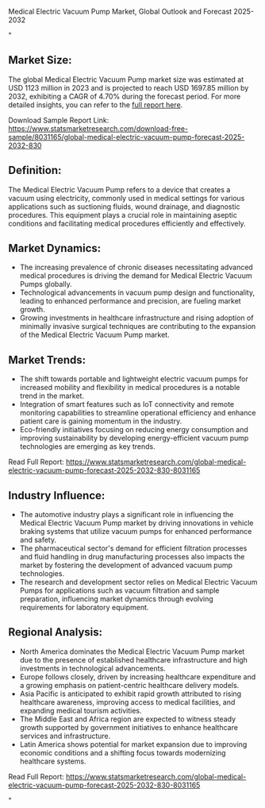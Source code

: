 Medical Electric Vacuum Pump Market, Global Outlook and Forecast 2025-2032

"<h2>Market Size:</h2>
<p>The global Medical Electric Vacuum Pump market size was estimated at USD 1123 million in 2023 and is projected to reach USD 1697.85 million by 2032, exhibiting a CAGR of 4.70% during the forecast period. For more detailed insights, you can refer to the <a href='https://www.statsmarketresearch.com/global-medical-electric-vacuum-pump-forecast-2025-2032-830-8031165'>full report here</a>.</p>
<p>Download Sample Report Link: <a href='https://www.statsmarketresearch.com/download-free-sample/8031165/global-medical-electric-vacuum-pump-forecast-2025-2032-830'>https://www.statsmarketresearch.com/download-free-sample/8031165/global-medical-electric-vacuum-pump-forecast-2025-2032-830</a></p>

<h2>Definition:</h2>
<p>The Medical Electric Vacuum Pump refers to a device that creates a vacuum using electricity, commonly used in medical settings for various applications such as suctioning fluids, wound drainage, and diagnostic procedures. This equipment plays a crucial role in maintaining aseptic conditions and facilitating medical procedures efficiently and effectively.</p>

<h2>Market Dynamics:</h2>
<ul>
  <li>The increasing prevalence of chronic diseases necessitating advanced medical procedures is driving the demand for Medical Electric Vacuum Pumps globally.</li>
  <li>Technological advancements in vacuum pump design and functionality, leading to enhanced performance and precision, are fueling market growth.</li>
  <li>Growing investments in healthcare infrastructure and rising adoption of minimally invasive surgical techniques are contributing to the expansion of the Medical Electric Vacuum Pump market.</li>
</ul>

<h2>Market Trends:</h2>
<ul>
  <li>The shift towards portable and lightweight electric vacuum pumps for increased mobility and flexibility in medical procedures is a notable trend in the market.</li>
  <li>Integration of smart features such as IoT connectivity and remote monitoring capabilities to streamline operational efficiency and enhance patient care is gaining momentum in the industry.</li>
  <li>Eco-friendly initiatives focusing on reducing energy consumption and improving sustainability by developing energy-efficient vacuum pump technologies are emerging as key trends.</li>
</ul>
<p>Read Full Report: <a href='https://www.statsmarketresearch.com/global-medical-electric-vacuum-pump-forecast-2025-2032-830-8031165'>https://www.statsmarketresearch.com/global-medical-electric-vacuum-pump-forecast-2025-2032-830-8031165</a></p>

<h2>Industry Influence:</h2>
<ul>
  <li>The automotive industry plays a significant role in influencing the Medical Electric Vacuum Pump market by driving innovations in vehicle braking systems that utilize vacuum pumps for enhanced performance and safety.</li>
  <li>The pharmaceutical sector's demand for efficient filtration processes and fluid handling in drug manufacturing processes also impacts the market by fostering the development of advanced vacuum pump technologies.</li>
  <li>The research and development sector relies on Medical Electric Vacuum Pumps for applications such as vacuum filtration and sample preparation, influencing market dynamics through evolving requirements for laboratory equipment.</li>
</ul>

<h2>Regional Analysis:</h2>
<ul>
  <li>North America dominates the Medical Electric Vacuum Pump market due to the presence of established healthcare infrastructure and high investments in technological advancements.</li>
  <li>Europe follows closely, driven by increasing healthcare expenditure and a growing emphasis on patient-centric healthcare delivery models.</li>
  <li>Asia Pacific is anticipated to exhibit rapid growth attributed to rising healthcare awareness, improving access to medical facilities, and expanding medical tourism activities.</li>
  <li>The Middle East and Africa region are expected to witness steady growth supported by government initiatives to enhance healthcare services and infrastructure.</li>
  <li>Latin America shows potential for market expansion due to improving economic conditions and a shifting focus towards modernizing healthcare systems.</li>
</ul>
<p>Read Full Report: <a href='https://www.statsmarketresearch.com/global-medical-electric-vacuum-pump-forecast-2025-2032-830-8031165'>https://www.statsmarketresearch.com/global-medical-electric-vacuum-pump-forecast-2025-2032-830-8031165</a></p>"
